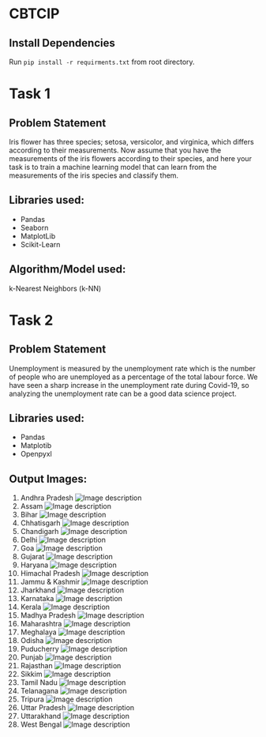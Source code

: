 # CBTCIP

## Install Dependencies 

Run `pip install -r requirments.txt` from root directory.

# Task 1

## Problem Statement
Iris flower has three species; setosa, versicolor, and virginica, which differs according to their measurements. Now assume that you have the measurements of the iris flowers according to their species, and here your task is to train a machine learning model that can learn from the measurements of the iris species and classify them.

## Libraries used: 
- Pandas
- Seaborn
- MatplotLib
- Scikit-Learn

## Algorithm/Model used: 

k-Nearest Neighbors (k-NN) 


# Task 2 

## Problem Statement
Unemployment is measured by the unemployment rate which is the number of people who are unemployed as a percentage of the total labour force. We have seen a sharp increase in the unemployment rate during Covid-19, so analyzing the unemployment rate can be a good data science project.

## Libraries used:
- Pandas
- Matplotib
- Openpyxl

## Output Images:
1. Andhra Pradesh
![Image description](Task2/Figure_1.png)
2. Assam
![Image description](Task2/Figure_2.png)
3. Bihar
![Image description](Task2/Figure_3.png)
4. Chhatisgarh
![Image description](Task2/Figure_4.png)
5. Chandigarh
![Image description](Task2/Figure_28.png)
6. Delhi
![Image description](Task2/Figure_5.png)
7. Goa
![Image description](Task2/Figure_6.png)
8. Gujarat
![Image description](Task2/Figure_7.png)
9. Haryana
![Image description](Task2/Figure_8.png)
10. Himachal Pradesh
![Image description](Task2/Figure_9.png)
11. Jammu & Kashmir
![Image description](Task2/Figure_10.png)
12. Jharkhand
![Image description](Task2/Figure_11.png)
13. Karnataka
![Image description](Task2/Figure_12.png)
14. Kerala
![Image description](Task2/Figure_13.png)
15. Madhya Pradesh
![Image description](Task2/Figure_14.png)
16. Maharashtra
![Image description](Task2/Figure_15.png)
17. Meghalaya
![Image description](Task2/Figure_16.png)
18. Odisha
![Image description](Task2/Figure_17.png)
19. Puducherry
![Image description](Task2/Figure_18.png)
20. Punjab
![Image description](Task2/Figure_19.png)
21. Rajasthan
![Image description](Task2/Figure_20.png)
22. Sikkim
![Image description](Task2/Figure_21.png)
23. Tamil Nadu
![Image description](Task2/Figure_22.png)
24. Telanagana
![Image description](Task2/Figure_23.png)
25. Tripura
![Image description](Task2/Figure_24.png)
26. Uttar Pradesh
![Image description](Task2/Figure_25.png)
27. Uttarakhand
![Image description](Task2/Figure_26.png)
28. West Bengal
![Image description](Task2/Figure_27.png)

